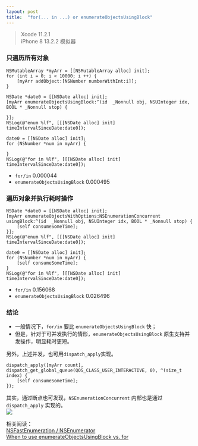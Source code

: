```yaml
---
layout: post
title:  "for(... in ...) or enumerateObjectsUsingBlock"
---
```


> Xcode 11.2.1   
> iPhone 8 13.2.2 模拟器

### 只遍历所有对象

```
NSMutableArray *myArr = [[NSMutableArray alloc] init];
for (int i = 0; i < 10000; i ++) {
    [myArr addObject:[NSNumber numberWithInt:i]];
}

NSDate *date0 = [[NSDate alloc] init];
[myArr enumerateObjectsUsingBlock:^(id  _Nonnull obj, NSUInteger idx, BOOL * _Nonnull stop) {
    
}];
NSLog(@"enum %lf", [[[NSDate alloc] init] timeIntervalSinceDate:date0]);

date0 = [[NSDate alloc] init];
for (NSNumber *num in myArr) {
    
}
NSLog(@"for in %lf", [[[NSDate alloc] init] timeIntervalSinceDate:date0]);

```

- `for/in` 0.000044
- `enumerateObjectsUsingBlock` 0.000495

### 遍历对象并执行耗时操作

```
NSDate *date0 = [[NSDate alloc] init];
[myArr enumerateObjectsWithOptions:NSEnumerationConcurrent usingBlock:^(id  _Nonnull obj, NSUInteger idx, BOOL * _Nonnull stop) {
    [self consumeSomeTime];
}];
NSLog(@"enum %lf", [[[NSDate alloc] init] timeIntervalSinceDate:date0]);

date0 = [[NSDate alloc] init];
for (NSNumber *num in myArr) {
    [self consumeSomeTime];
}
NSLog(@"for in %lf", [[[NSDate alloc] init] timeIntervalSinceDate:date0]);
```

- `for/in` 0.156068
- `enumerateObjectsUsingBlock` 0.026496

### 结论

- 一般情况下，`for/in` 要比 `enumerateObjectsUsingBlock` 快；
- 但是，针对于可并发执行的情形，`enumerateObjectsUsingBlock` 原生支持并发操作，明显耗时更短。

另外，上述并发，也可用`dispatch_apply`实现。

```
dispatch_apply([myArr count], dispatch_get_global_queue(QOS_CLASS_USER_INTERACTIVE, 0), ^(size_t index) {
    [self consumeSomeTime];
});
```

其实，通过断点也可发现，`NSEnumerationConcurrent` 内部也是通过 `dispatch_apply` 实现的。   
![]({{site.url}}/assets/20191216.png)

相关阅读：  
[NSFast​Enumeration / NSEnumerator](https://nshipster.com/enumerators/)    
[When to use enumerateObjectsUsingBlock vs. for](https://stackoverflow.com/questions/4486622/when-to-use-enumerateobjectsusingblock-vs-for) 
